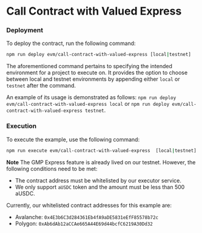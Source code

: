 # Call Contract with Valued Express


### Deployment

To deploy the contract, run the following command:

```bash
npm run deploy evm/call-contract-with-valued-express [local|testnet]
```

The aforementioned command pertains to specifying the intended environment for a project to execute on. It provides the option to choose between local and testnet environments by appending either `local` or `testnet` after the command. 

An example of its usage is demonstrated as follows: `npm run deploy evm/call-contract-with-valued-express local` or `npm run deploy evm/call-contract-with-valued-express testnet`. 

### Execution

To execute the example, use the following command:

```bash
npm run execute evm/call-contract-with-valued-express  [local|testnet] ${srcChain} ${destChain}
```

**Note**
The GMP Express feature is already lived on our testnet. However, the following conditions need to be met:

-   The contract address must be whitelisted by our executor service.
-   We only support `aUSDC` token and the amount must be less than 500 aUSDC.

Currently, our whitelisted contract addresses for this example are:

-   Avalanche: `0x4E3b6C3d284361Eb4fA9aDE5831eEfF85578b72c`
-   Polygon: `0xAb6dAb12aCCAe665A44E69d44bcfC6219A30Dd32`
